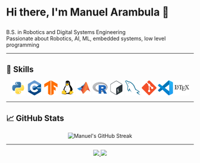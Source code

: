 # Hi there, I'm Manuel Arambula 👋   <p align="center">
 


B.S. in Robotics and Digital Systems Engineering  
Passionate about Robotics, AI, ML, embedded systems, low level programming

---

## 🔧 Skills

<p align="center">
  <img src="https://raw.githubusercontent.com/devicons/devicon/master/icons/python/python-original.svg" alt="Python" width="40" height="40"/> 
  <img src="https://raw.githubusercontent.com/devicons/devicon/master/icons/cplusplus/cplusplus-original.svg" alt="C++" width="40" height="40"/> 
  <img src="https://raw.githubusercontent.com/devicons/devicon/master/icons/tensorflow/tensorflow-original.svg" alt="TensorFlow" width="40" height="40"/>
  <img src="https://raw.githubusercontent.com/devicons/devicon/master/icons/linux/linux-original.svg" alt="Linux" width="40" height="40"/> 
  <img src="https://raw.githubusercontent.com/devicons/devicon/master/icons/matlab/matlab-original.svg" alt="Matlab" width="40" height="40"/>
  <img src="https://raw.githubusercontent.com/devicons/devicon/master/icons/r/r-original.svg" alt="R" width="40" height="40"/> 
  <img src="https://raw.githubusercontent.com/devicons/devicon/master/icons/bash/bash-original.svg" alt="Bash" width="40" height="40"/>
  <img src="https://raw.githubusercontent.com/devicons/devicon/master/icons/mysql/mysql-original.svg" alt="SQL" width="40" height="40"/>
  <img src="https://raw.githubusercontent.com/devicons/devicon/master/icons/git/git-original.svg" alt="Git" width="40" height="40"/> 
  <img src="https://raw.githubusercontent.com/devicons/devicon/master/icons/vscode/vscode-original.svg" alt="VS Code" width="40" height="40"/>
   <img src="https://raw.githubusercontent.com/devicons/devicon/master/icons/latex/latex-original.svg" alt="LaTeX" width="40" height="40"/>
  

---

## 📈 GitHub Stats

<p align="center">
  <img src="https://github-readme-streak-stats.herokuapp.com?user=Marambulag&background=001a4d&border=ffffff&stroke=ffffff&ring=ffffff&fire=ff4500&currStreakNum=ffffff&sideNums=ffffff&currStreakLabel=ffffff&sideLabels=ffffff&dates=d9d9d9" alt="Manuel's GitHub Streak" height="150"/>
</p>



---

<p align="center">
  <a href="https://linkedin.com/in/manuel-arambulag-">
    <img src="https://img.shields.io/badge/-LinkedIn-0A66C2?style=flat-square&logo=linkedin&logoColor=white" />
 
<a>
  <a href="mailto:A01645677@tec.mx">
    <img src="https://img.shields.io/badge/-Email-D14836?style=flat-square&logo=gmail&logoColor=white" />
 

